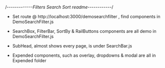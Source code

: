 /_-------------Filters Search Sort readme------------_/

- Set route @ http://localhost:3000/demosearchfilter , find components in DemoSearchFilter.js
- SearchBox, FilterBar, SortBy & RailButtons components are all demo in DemoSearchFilter.js
- SubHead, almost shows every page, is under SearchBar.js

- Expended components, such as overlay, dropdowns & modal are all in Expended folder
